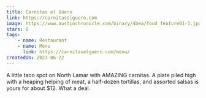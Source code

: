 ```yaml
---
title: Carnitas el Güero
link: https://carnitaselguero.com
image: https://www.austinchronicle.com/binary/4bea/food_feature01-1.jpg
stars: 0
tags:
    - name: Restaurant
    - name: Menu
      link: https://carnitaselguero.com/menu/
createdOn: 2023-06-22
---
```


A little taco spot on North Lamar with AMAZING carnitas. A plate piled high with a heaping helping of meat, a half-dozen tortillas, and assorted salsas is yours for about $12. What a deal.
